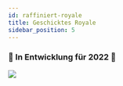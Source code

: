 ```yaml
---
id: raffiniert-royale
title: Geschicktes Royale
sidebar_position: 5
---
```


### 🚧 In Entwicklung für 2022 🚧

![](/img/niftyroyale_v01.png)
